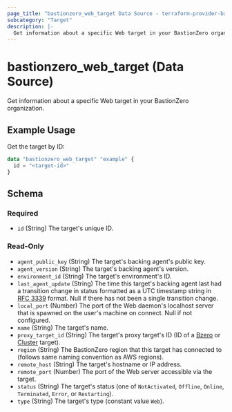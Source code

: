 ```yaml
---
page_title: "bastionzero_web_target Data Source - terraform-provider-bastionzero"
subcategory: "Target"
description: |-
  Get information about a specific Web target in your BastionZero organization.
---
```


# bastionzero_web_target (Data Source)

Get information about a specific Web target in your BastionZero organization.

## Example Usage

Get the target by ID:

```terraform
data "bastionzero_web_target" "example" {
  id = "<target-id>"
}
```

<!-- schema generated by tfplugindocs -->
## Schema

### Required

- `id` (String) The target's unique ID.

### Read-Only

- `agent_public_key` (String) The target's backing agent's public key.
- `agent_version` (String) The target's backing agent's version.
- `environment_id` (String) The target's environment's ID.
- `last_agent_update` (String) The time this target's backing agent last had a transition change in status formatted as a UTC timestamp string in [RFC 3339](https://datatracker.ietf.org/doc/html/rfc3339) format. Null if there has not been a single transition change.
- `local_port` (Number) The port of the Web daemon's localhost server that is spawned on the user's machine on connect. Null if not configured.
- `name` (String) The target's name.
- `proxy_target_id` (String) The target's proxy target's ID (ID of a [Bzero](bzero_target) or [Cluster](cluster_target) target).
- `region` (String) The BastionZero region that this target has connected to (follows same naming convention as AWS regions).
- `remote_host` (String) The target's hostname or IP address.
- `remote_port` (Number) The port of the Web server accessible via the target.
- `status` (String) The target's status (one of `NotActivated`, `Offline`, `Online`, `Terminated`, `Error`, or `Restarting`).
- `type` (String) The target's type (constant value `Web`).